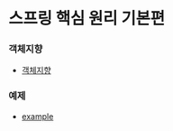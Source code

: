 # 스프링 핵심 원리 기본편

### 객체지향
- [객체지향](https://github.com/KKHoon210417/TIL/blob/master/%EC%8A%A4%ED%94%84%EB%A7%81_%ED%95%B5%EC%8B%AC_%EC%9B%90%EB%A6%AC_%EA%B8%B0%EB%B3%B8%ED%8E%B8/OOP/README.md#%EC%8A%A4%ED%94%84%EB%A7%81-%ED%95%B5%EC%8B%AC-%EC%9B%90%EB%A6%AC)

### 예제
- [example](https://github.com/KKHoon210417/TIL/blob/master/%EC%8A%A4%ED%94%84%EB%A7%81_%ED%95%B5%EC%8B%AC_%EC%9B%90%EB%A6%AC_%EA%B8%B0%EB%B3%B8%ED%8E%B8/example/README.md#example)
